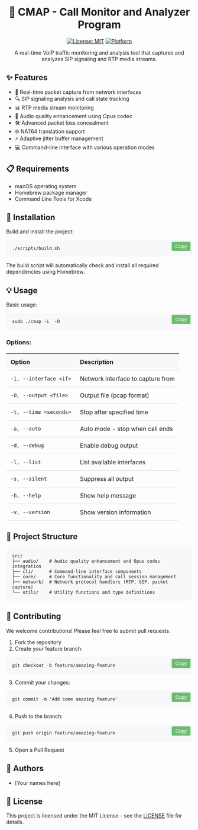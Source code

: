 <div align="center">

# 🎯 CMAP - Call Monitor and Analyzer Program

[![License: MIT](https://img.shields.io/badge/License-MIT-yellow.svg)](https://opensource.org/licenses/MIT)
[![Platform](https://img.shields.io/badge/platform-macOS-blue)]()

A real-time VoIP traffic monitoring and analysis tool that captures and analyzes SIP signaling and RTP media streams.

</div>

## ✨ Features

- 📡 Real-time packet capture from network interfaces
- 🔍 SIP signaling analysis and call state tracking
- 📊 RTP media stream monitoring
- 🎵 Audio quality enhancement using Opus codec
- 🛠️ Advanced packet loss concealment
- 🌐 NAT64 translation support
- ⚡ Adaptive jitter buffer management
- 💻 Command-line interface with various operation modes

## 📋 Requirements

- macOS operating system
- Homebrew package manager
- Command Line Tools for Xcode

## 🚀 Installation

Build and install the project:

<div class="code-block">
<pre><code class="language-bash">./scripts/build.sh</code></pre>
<button class="copy-button" onclick="copyCode(this)">Copy</button>
</div>

The build script will automatically check and install all required dependencies using Homebrew.


## 💡 Usage

Basic usage:

<div class="code-block">
<pre><code class="language-bash">sudo ./cmap -i <interface> -O <output.pcap></code></pre>
<button class="copy-button" onclick="copyCode(this)">Copy</button>
</div>

### Options:
| Option | Description |
|--------|-------------|
| `-i, --interface <if>` | Network interface to capture from |
| `-O, --output <file>` | Output file (pcap format) |
| `-t, --time <seconds>` | Stop after specified time |
| `-a, --auto` | Auto mode - stop when call ends |
| `-d, --debug` | Enable debug output |
| `-l, --list` | List available interfaces |
| `-s, --silent` | Suppress all output |
| `-h, --help` | Show help message |
| `-v, --version` | Show version information |

## 📁 Project Structure

```
src/
├── audio/    # Audio quality enhancement and Opus codec integration
├── cli/      # Command-line interface components
├── core/     # Core functionality and call session management
├── network/  # Network protocol handlers (RTP, SIP, packet capture)
└── utils/    # Utility functions and type definitions
```

## 🤝 Contributing

We welcome contributions! Please feel free to submit pull requests.

1. Fork the repository
2. Create your feature branch:
<div class="code-block">
<pre><code class="language-bash">git checkout -b feature/amazing-feature</code></pre>
<button class="copy-button" onclick="copyCode(this)">Copy</button>
</div>

3. Commit your changes:
<div class="code-block">
<pre><code class="language-bash">git commit -m 'Add some amazing feature'</code></pre>
<button class="copy-button" onclick="copyCode(this)">Copy</button>
</div>

4. Push to the branch:
<div class="code-block">
<pre><code class="language-bash">git push origin feature/amazing-feature</code></pre>
<button class="copy-button" onclick="copyCode(this)">Copy</button>
</div>

5. Open a Pull Request

## 👥 Authors

- [Your names here]

## 📄 License

This project is licensed under the MIT License - see the [LICENSE](LICENSE) file for details.

<style>
.code-block {
	position: relative;
	margin: 10px 0;
}

.copy-button {
	position: absolute;
	top: 5px;
	right: 5px;
	padding: 5px 10px;
	background-color: #4CAF50;
	color: white;
	border: none;
	border-radius: 3px;
	cursor: pointer;
	opacity: 0.8;
}

.copy-button:hover {
	opacity: 1;
}

pre {
	background-color: #f6f8fa;
	padding: 16px;
	border-radius: 6px;
	overflow: auto;
}

table {
	width: 100%;
	border-collapse: collapse;
	margin: 20px 0;
}

th, td {
	padding: 12px;
	text-align: left;
	border-bottom: 1px solid #ddd;
}

th {
	background-color: #f6f8fa;
}
</style>

<script>
function copyCode(button) {
	const pre = button.parentElement.querySelector('pre');
	const code = pre.textContent;
	navigator.clipboard.writeText(code);
	
	button.textContent = 'Copied!';
	setTimeout(() => {
		button.textContent = 'Copy';
	}, 2000);
}
</script>